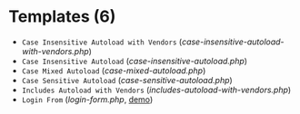 # Templates (6)
* `Case Insensitive Autoload with Vendors` (_case-insensitive-autoload-with-vendors.php_)
* `Case Insensitive Autoload` (_case-insensitive-autoload.php_)
* `Case Mixed Autoload` (_case-mixed-autoload.php_)
* `Case Sensitive Autoload` (_case-sensitive-autoload.php_)
* `Includes Autoload with Vendors` (_includes-autoload-with-vendors.php_)
* `Login From` (_login-form.php_, [demo](https://byevhen2.github.io/nscl/login-form/))
